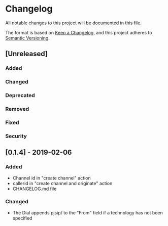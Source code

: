 # Changelog
All notable changes to this project will be documented in this file.

The format is based on [Keep a Changelog](https://keepachangelog.com/en/1.0.0/),
and this project adheres to [Semantic Versioning](https://semver.org/spec/v2.0.0.html).

## [Unreleased]
### Added
### Changed
### Deprecated
### Removed
### Fixed
### Security

## [0.1.4] - 2019-02-06

### Added
- Channel id in "create channel" action
- callerid in "create channel and originate" action
- CHANGELOG.md file

### Changed
- The Dial appends pjsip/ to the "From" field if a technology has not been specified
